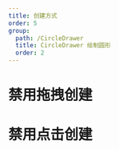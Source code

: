 ```yaml
---
title: 创建方式
order: 5
group: 
  path: /CircleDrawer
  title: CircleDrawer 绘制圆形
  order: 2
---
```


# 禁用拖拽创建

<code src="./createByDrag.tsx" compact="true" defaultShowCode="true"></code>

# 禁用点击创建

<code src="./createByClick.tsx" compact="true" defaultShowCode="true"></code>
